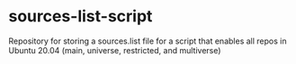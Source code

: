 # sources-list-script
Repository for storing a sources.list file for a script that enables all repos in Ubuntu 20.04 (main, universe, restricted, and multiverse)
